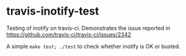 travis-inotify-test
===================

Testing of inotify on travis-ci. Demonstrates the issue reported in https://github.com/travis-ci/travis-ci/issues/2342

A simple `make test; ./test` to check whether inotify is OK or busted.
